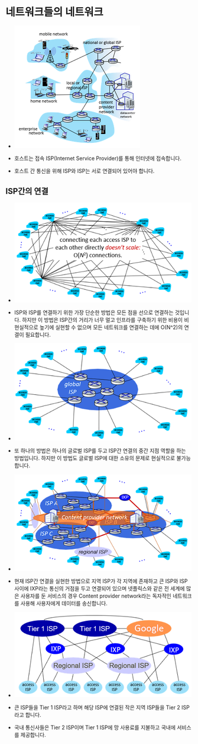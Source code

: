 # 네트워크들의 네트워크

- ![image](../../img/network-of-networks.PNG)

- 호스트는 접속 ISP(Internet Service Provider)를 통해 인터넷에 접속합니다.

- 호스트 간 통신을 위해 ISP와 ISP는 서로 연결되어 있어야 합니다.

## ISP간의 연결

- ![image](../../img/network-of-networks2.PNG)

- ISP와 ISP를 연결하기 위한 가장 단순한 방법은 모든 점을 선으로 연결하는 것입니다. 하지만 이 방법은 ISP간의 거리가 너무 멀고 인프라를 구축하기 위한 비용이 비현실적으로 높기에 실현할 수 없으며 모든 네트워크를 연결하는 데에 O(N^2)의 연결이 필요합니다.

- ![image](../../img/network-of-networks3.PNG)

- 또 하나의 방법은 하나의 글로벌 ISP를 두고 ISP간 연결의 중간 지점 역할을 하는 방법입니다. 하지만 이 방법도 글로벌 ISP에 대한 소유의 문제로 현실적으로 불가능합니다.

- ![image](../../img/network-of-networks4.PNG)

- 현재 ISP간 연결을 실현한 방법으로 지역 ISP가 각 지역에 존재하고 큰 ISP와 ISP 사이에 IXP라는 통신의 거점을 두고 연결되어 있으며 넷플릭스와 같은 전 세계에 많은 사용자를 둔 서비스의 경우 Content provider network라는 독자적인 네트워크를 사용해 사용자에게 데이터를 송신합니다.

- ![image](../../img/network-of-networks5.PNG)

- 큰 ISP들을 Tier 1 ISP라고 하며 해당 ISP에 연결된 작은 지역 ISP들을 Tier 2 ISP라고 합니다.

- 국내 통신사들은 Tier 2 ISP이며 Tier 1 ISP에 망 사용료를 지불하고 국내에 서비스를 제공합니다.
